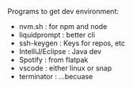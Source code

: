 Programs to get dev environment:

- nvm.sh : for npm and node
- liquidprompt : better cli
- ssh-keygen : Keys for repos, etc
- IntelliJ/Eclipse : Java dev
- Spotify : from flatpak
- vscode : either linux or snap
- terminator : ...becuase

